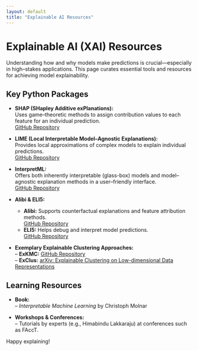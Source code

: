 ```yaml
---
layout: default
title: "Explainable AI Resources"
---
```


# Explainable AI (XAI) Resources

Understanding how and why models make predictions is crucial—especially in high–stakes applications. This page curates essential tools and resources for achieving model explainability.

## Key Python Packages
- **SHAP (SHapley Additive exPlanations):**  
  Uses game–theoretic methods to assign contribution values to each feature for an individual prediction.  
  [GitHub Repository](https://github.com/slundberg/shap)

- **LIME (Local Interpretable Model–Agnostic Explanations):**  
  Provides local approximations of complex models to explain individual predictions.  
  [GitHub Repository](https://github.com/marcotcr/lime)

- **InterpretML:**  
  Offers both inherently interpretable (glass-box) models and model–agnostic explanation methods in a user–friendly interface.  
  [GitHub Repository](https://github.com/interpretml/interpret)

- **Alibi & ELI5:**  
  - **Alibi:** Supports counterfactual explanations and feature attribution methods.  
    [GitHub Repository](https://github.com/SeldonIO/alibi)
  - **ELI5:** Helps debug and interpret model predictions.  
    [GitHub Repository](https://github.com/TeamHG-Memex/eli5)

- **Exemplary Explainable Clustering Approaches:**  
  – **ExKMC:** [GitHub Repository](https://github.com/navefr/ExKMC)  
  – **ExClus:** [arXiv: Explainable Clustering on Low-dimensional Data Representations](https://arxiv.org/abs/2111.03168)

## Learning Resources
- **Book:**  
  – *Interpretable Machine Learning* by Christoph Molnar

- **Workshops & Conferences:**  
  – Tutorials by experts (e.g., Himabindu Lakkaraju) at conferences such as FAccT.

Happy explaining!